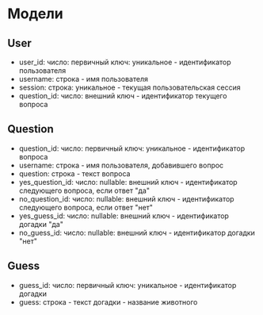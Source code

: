 # Модели

## User
* user_id: число: первичный ключ: уникальное - идентификатор пользователя
* username: строка - имя пользователя
* session: строка: уникальное - текущая пользовательская сессия
* question_id: число: внешний ключ - идентификатор текущего вопроса

## Question
* question_id: число: первичный ключ: уникальное - идентификатор вопроса
* username: строка - имя пользователя, добавившего вопрос
* question: строка - текст вопроса
* yes_question_id: число: nullable: внешний ключ - идентификатор следующего вопроса, если ответ "да"
* no_question_id: число: nullable: внешний ключ - идентификатор следующего вопроса, если ответ "нет"
* yes_guess_id: число: nullable: внешний ключ - идентификатор догадки "да"
* no_guess_id: число: nullable: внешний ключ - идентификатор догадки "нет"

## Guess
* guess_id: число: первичный ключ: уникальное - идентификатор догадки
* guess: строка - текст догадки - название животного